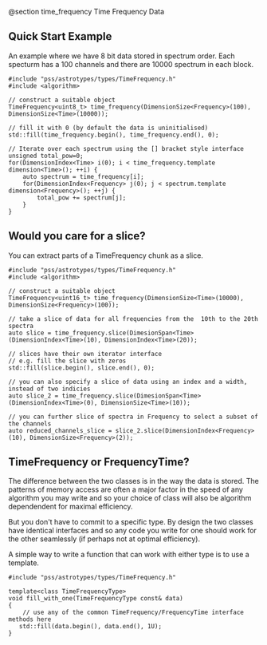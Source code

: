 @section time_frequency Time Frequency Data

## Quick Start Example
An example where we have 8 bit data stored in spectrum order. 
Each specturm has a 100 channels and there are 10000 spectrum in each block.


~~~~{.cpp}
#include "pss/astrotypes/types/TimeFrequency.h"
#include <algorithm>

// construct a suitable object
TimeFrequency<uint8_t> time_frequency(DimensionSize<Frequency>(100), DimensionSize<Time>(10000));

// fill it with 0 (by default the data is uninitialised)
std::fill(time_frequency.begin(), time_frequency.end(), 0);

// Iterate over each spectrum using the [] bracket style interface
unsigned total_pow=0;
for(DimensionIndex<Time> i(0); i < time_frequency.template dimension<Time>(); ++i) {
    auto spectrum = time_frequency[i];
    for(DimensionIndex<Frequency> j(0); j < spectrum.template dimension<Frequency>(); ++j) {
        total_pow += spectrum[j];
    }
}

~~~~

## Would you care for a slice?
You can extract parts of a TimeFrequency chunk as a slice.

~~~~{.cpp}
#include "pss/astrotypes/types/TimeFrequency.h"
#include <algorithm>

// construct a suitable object
TimeFrequency<uint16_t> time_frequency(DimensionSize<Time>(10000), DimensionSize<Frequency>(100));

// take a slice of data for all frequencies from the  10th to the 20th spectra
auto slice = time_frequency.slice(DimesionSpan<Time>(DimensionIndex<Time>(10), DimensionIndex<Time>(20));

// slices have their own iterator interface
// e.g. fill the slice with zeros
std::fill(slice.begin(), slice.end(), 0);

// you can also specify a slice of data using an index and a width, instead of two indicies
auto slice_2 = time_frequency.slice(DimesionSpan<Time>(DimensionIndex<Time>(0), DimensionSize<Time>(10));

// you can further slice of spectra in Frequency to select a subset of the channels
auto reduced_channels_slice = slice_2.slice(DimensionIndex<Frequency>(10), DimensionSize<Frequency>(2));

~~~~

## TimeFrequency or FrequencyTime?
The difference between the two classes is in the way the data is stored. The patterns of memory access 
are often a major factor in the speed of any algorithm you may write and so your choice of class will also
be algorithm dependendent for maximal efficiency.

But you don't have to commit to a specific type. By design the two classes have identical interfaces and
so any code you write for one should work for the other seamlessly (if perhaps not at optimal efficiency).

A simple way to write a function that can work with either type is to use a template.

~~~~{.cpp}
#include "pss/astrotypes/types/TimeFrequency.h"

template<class TimeFrequencyType>
void fill_with_one(TimeFrequencyType const& data)
{
    // use any of the common TimeFrequency/FrequencyTime interface methods here
   std::fill(data.begin(), data.end(), 1U);
}
~~~~
